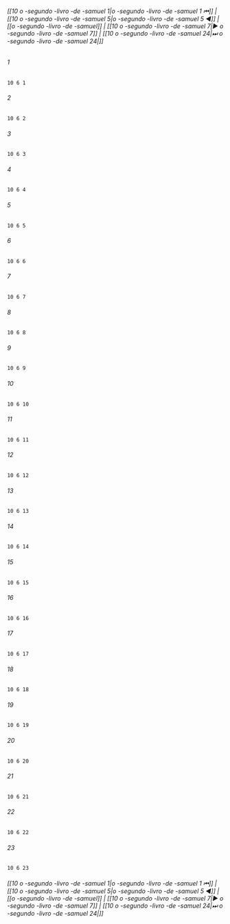 
###### [[10 o -segundo -livro -de -samuel 1|o -segundo -livro -de -samuel 1 ⏮]] | [[10 o -segundo -livro -de -samuel 5|o -segundo -livro -de -samuel 5 ◀]] | [[o -segundo -livro -de -samuel]] | [[10 o -segundo -livro -de -samuel 7|▶ o -segundo -livro -de -samuel 7]] | [[10 o -segundo -livro -de -samuel 24|⏭ o -segundo -livro -de -samuel 24|]]

###### 1
``` verse
10 6 1 
```
###### 2
``` verse
10 6 2 
```
###### 3
``` verse
10 6 3 
```
###### 4
``` verse
10 6 4 
```
###### 5
``` verse
10 6 5 
```
###### 6
``` verse
10 6 6 
```
###### 7
``` verse
10 6 7 
```
###### 8
``` verse
10 6 8 
```
###### 9
``` verse
10 6 9 
```
###### 10
``` verse
10 6 10 
```
###### 11
``` verse
10 6 11 
```
###### 12
``` verse
10 6 12 
```
###### 13
``` verse
10 6 13 
```
###### 14
``` verse
10 6 14 
```
###### 15
``` verse
10 6 15 
```
###### 16
``` verse
10 6 16 
```
###### 17
``` verse
10 6 17 
```
###### 18
``` verse
10 6 18 
```
###### 19
``` verse
10 6 19 
```
###### 20
``` verse
10 6 20 
```
###### 21
``` verse
10 6 21 
```
###### 22
``` verse
10 6 22 
```
###### 23
``` verse
10 6 23 
```

###### [[10 o -segundo -livro -de -samuel 1|o -segundo -livro -de -samuel 1 ⏮]] | [[10 o -segundo -livro -de -samuel 5|o -segundo -livro -de -samuel 5 ◀]] | [[o -segundo -livro -de -samuel]] | [[10 o -segundo -livro -de -samuel 7|▶ o -segundo -livro -de -samuel 7]] | [[10 o -segundo -livro -de -samuel 24|⏭ o -segundo -livro -de -samuel 24|]]

